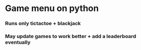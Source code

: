 # Game menu on python
### Runs only tictactoe + blackjack
### May update games to work better + add a leaderboard eventually
